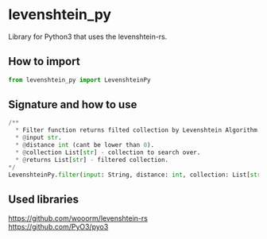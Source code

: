 # levenshtein_py
Library for Python3 that uses the levenshtein-rs.

## How to import

```py
from levenshtein_py import LevenshteinPy
```

## Signature and how to use

```py
/**
  * Filter function returns filted collection by Levenshtein Algorithm.
  * @input str.
  * @distance int (cant be lower than 0).
  * @collection List[str] - collection to search over.
  * @returns List[str] - filtered collection.
*/
LevenshteinPy.filter(input: String, distance: int, collection: List[str]) -> List[str]
```

## Used libraries

<https://github.com/wooorm/levenshtein-rs>  
<https://github.com/PyO3/pyo3>